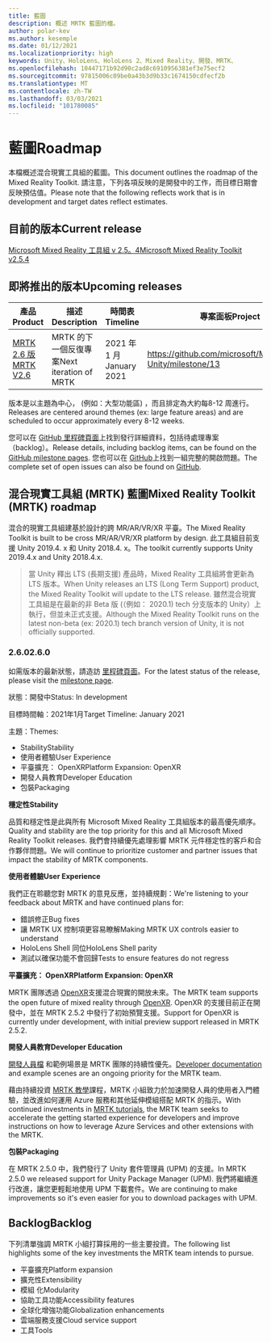 ```yaml
---
title: 藍圖
description: 概述 MRTK 藍圖的檔。
author: polar-kev
ms.author: kesemple
ms.date: 01/12/2021
ms.localizationpriority: high
keywords: Unity、HoloLens、HoloLens 2、Mixed Reality、開發、MRTK、
ms.openlocfilehash: 10447171b92d90c2ad8c6910956381ef3e75ecf2
ms.sourcegitcommit: 97815006c09be0a43b3d9b33c1674150cdfecf2b
ms.translationtype: MT
ms.contentlocale: zh-TW
ms.lasthandoff: 03/03/2021
ms.locfileid: "101780085"
---
```

# <a name="roadmap"></a><span data-ttu-id="b024f-104">藍圖</span><span class="sxs-lookup"><span data-stu-id="b024f-104">Roadmap</span></span>

<span data-ttu-id="b024f-105">本檔概述混合現實工具組的藍圖。</span><span class="sxs-lookup"><span data-stu-id="b024f-105">This document outlines the roadmap of the Mixed Reality Toolkit.</span></span> <span data-ttu-id="b024f-106">請注意，下列各項反映的是開發中的工作，而目標日期會反映預估值。</span><span class="sxs-lookup"><span data-stu-id="b024f-106">Please note that the following reflects work that is in development and target dates reflect estimates.</span></span>

## <a name="current-release"></a><span data-ttu-id="b024f-107">目前的版本</span><span class="sxs-lookup"><span data-stu-id="b024f-107">Current release</span></span>

[<span data-ttu-id="b024f-108">Microsoft Mixed Reality 工具組 v 2.5。4</span><span class="sxs-lookup"><span data-stu-id="b024f-108">Microsoft Mixed Reality Toolkit v2.5.4</span></span>](https://github.com/Microsoft/MixedRealityToolkit-Unity/releases/tag/v2.5.4)

## <a name="upcoming-releases"></a><span data-ttu-id="b024f-109">即將推出的版本</span><span class="sxs-lookup"><span data-stu-id="b024f-109">Upcoming releases</span></span>

| <span data-ttu-id="b024f-110">產品</span><span class="sxs-lookup"><span data-stu-id="b024f-110">Product</span></span> | <span data-ttu-id="b024f-111">描述</span><span class="sxs-lookup"><span data-stu-id="b024f-111">Description</span></span> | <span data-ttu-id="b024f-112">時間表</span><span class="sxs-lookup"><span data-stu-id="b024f-112">Timeline</span></span> | <span data-ttu-id="b024f-113">專案面板</span><span class="sxs-lookup"><span data-stu-id="b024f-113">Project board</span></span> |
| --- | --- | --- | --- |
| [<span data-ttu-id="b024f-114">MRTK 2.6 版</span><span class="sxs-lookup"><span data-stu-id="b024f-114">MRTK V2.6</span></span>](#260) | <span data-ttu-id="b024f-115">MRTK 的下一個反復專案</span><span class="sxs-lookup"><span data-stu-id="b024f-115">Next iteration of MRTK</span></span> | <span data-ttu-id="b024f-116">2021 年 1 月</span><span class="sxs-lookup"><span data-stu-id="b024f-116">January 2021</span></span> | https://github.com/microsoft/MixedRealityToolkit-Unity/milestone/13 |

<span data-ttu-id="b024f-117">版本是以主題為中心， (例如：大型功能區) ，而且排定為大約每8-12 周進行。</span><span class="sxs-lookup"><span data-stu-id="b024f-117">Releases are centered around themes (ex: large feature areas) and are scheduled to occur approximately every 8-12 weeks.</span></span>

<span data-ttu-id="b024f-118">您可以在 [GitHub 里程碑頁面](https://github.com/Microsoft/MixedRealityToolkit-Unity/milestones)上找到發行詳細資料，包括待處理專案（backlog）。</span><span class="sxs-lookup"><span data-stu-id="b024f-118">Release details, including backlog items, can be found on the [GitHub milestone pages](https://github.com/Microsoft/MixedRealityToolkit-Unity/milestones).</span></span> <span data-ttu-id="b024f-119">您也可以在 [GitHub](https://github.com/microsoft/MixedRealityToolkit-Unity/issues)上找到一組完整的開啟問題。</span><span class="sxs-lookup"><span data-stu-id="b024f-119">The complete set of open issues can also be found on [GitHub](https://github.com/microsoft/MixedRealityToolkit-Unity/issues).</span></span>

## <a name="mixed-reality-toolkit-mrtk-roadmap"></a><span data-ttu-id="b024f-120">混合現實工具組 (MRTK) 藍圖</span><span class="sxs-lookup"><span data-stu-id="b024f-120">Mixed Reality Toolkit (MRTK) roadmap</span></span>

<span data-ttu-id="b024f-121">混合的現實工具組建基於設計的跨 MR/AR/VR/XR 平臺。</span><span class="sxs-lookup"><span data-stu-id="b024f-121">The Mixed Reality Toolkit is built to be cross MR/AR/VR/XR platform by design.</span></span> <span data-ttu-id="b024f-122">此工具組目前支援 Unity 2019.4. x 和 Unity 2018.4. x。</span><span class="sxs-lookup"><span data-stu-id="b024f-122">The toolkit currently supports Unity 2019.4.x and Unity 2018.4.x.</span></span>

> <span data-ttu-id="b024f-123">當 Unity 釋出 LTS (長期支援) 產品時，Mixed Reality 工具組將會更新為 LTS 版本。</span><span class="sxs-lookup"><span data-stu-id="b024f-123">When Unity releases an LTS (Long Term Support) product, the Mixed Reality Toolkit will update to the LTS release.</span></span> <span data-ttu-id="b024f-124">雖然混合現實工具組是在最新的非 Beta 版 (（例如： 2020.1) tech 分支版本的 Unity）上執行，但並未正式支援。</span><span class="sxs-lookup"><span data-stu-id="b024f-124">Although the Mixed Reality Toolkit runs on the latest non-beta (ex: 2020.1) tech branch version of Unity, it is not officially supported.</span></span>

### <a name="260"></a><span data-ttu-id="b024f-125">2.6.0</span><span class="sxs-lookup"><span data-stu-id="b024f-125">2.6.0</span></span>

<span data-ttu-id="b024f-126">如需版本的最新狀態，請造訪 [里程碑頁面]( https://github.com/microsoft/MixedRealityToolkit-Unity/milestone/13)。</span><span class="sxs-lookup"><span data-stu-id="b024f-126">For the latest status of the release, please visit the [milestone page]( https://github.com/microsoft/MixedRealityToolkit-Unity/milestone/13).</span></span>

<span data-ttu-id="b024f-127">狀態：開發中</span><span class="sxs-lookup"><span data-stu-id="b024f-127">Status: In development</span></span>

<span data-ttu-id="b024f-128">目標時間軸：2021年1月</span><span class="sxs-lookup"><span data-stu-id="b024f-128">Target Timeline: January 2021</span></span>

<span data-ttu-id="b024f-129">主題：</span><span class="sxs-lookup"><span data-stu-id="b024f-129">Themes:</span></span>

- <span data-ttu-id="b024f-130">Stability</span><span class="sxs-lookup"><span data-stu-id="b024f-130">Stability</span></span>
- <span data-ttu-id="b024f-131">使用者體驗</span><span class="sxs-lookup"><span data-stu-id="b024f-131">User Experience</span></span>
- <span data-ttu-id="b024f-132">平臺擴充： OpenXR</span><span class="sxs-lookup"><span data-stu-id="b024f-132">Platform Expansion: OpenXR</span></span>
- <span data-ttu-id="b024f-133">開發人員教育</span><span class="sxs-lookup"><span data-stu-id="b024f-133">Developer Education</span></span>
- <span data-ttu-id="b024f-134">包裝</span><span class="sxs-lookup"><span data-stu-id="b024f-134">Packaging</span></span>

<span data-ttu-id="b024f-135">**穩定性**</span><span class="sxs-lookup"><span data-stu-id="b024f-135">**Stability**</span></span>

<span data-ttu-id="b024f-136">品質和穩定性是此與所有 Microsoft Mixed Reality 工具組版本的最高優先順序。</span><span class="sxs-lookup"><span data-stu-id="b024f-136">Quality and stability are the top priority for this and all Microsoft Mixed Reality Toolkit releases.</span></span> <span data-ttu-id="b024f-137">我們會持續優先處理影響 MRTK 元件穩定性的客戶和合作夥伴問題。</span><span class="sxs-lookup"><span data-stu-id="b024f-137">We will continue to prioritize customer and partner issues that impact the stability of MRTK components.</span></span>

<span data-ttu-id="b024f-138">**使用者體驗**</span><span class="sxs-lookup"><span data-stu-id="b024f-138">**User Experience**</span></span>

<span data-ttu-id="b024f-139">我們正在聆聽您對 MRTK 的意見反應，並持續規劃：</span><span class="sxs-lookup"><span data-stu-id="b024f-139">We're listening to your feedback about MRTK and have continued plans for:</span></span>

- <span data-ttu-id="b024f-140">錯誤修正</span><span class="sxs-lookup"><span data-stu-id="b024f-140">Bug fixes</span></span>
- <span data-ttu-id="b024f-141">讓 MRTK UX 控制項更容易瞭解</span><span class="sxs-lookup"><span data-stu-id="b024f-141">Making MRTK UX controls easier to understand</span></span>
- <span data-ttu-id="b024f-142">HoloLens Shell 同位</span><span class="sxs-lookup"><span data-stu-id="b024f-142">HoloLens Shell parity</span></span>
- <span data-ttu-id="b024f-143">測試以確保功能不會回歸</span><span class="sxs-lookup"><span data-stu-id="b024f-143">Tests to ensure features do not regress</span></span>

<span data-ttu-id="b024f-144">**平臺擴充： OpenXR**</span><span class="sxs-lookup"><span data-stu-id="b024f-144">**Platform Expansion: OpenXR**</span></span>

<span data-ttu-id="b024f-145">MRTK 團隊透過 [OpenXR](https://techcommunity.microsoft.com/t5/mixed-reality-blog/moving-forward-to-openxr/ba-p/1825672)支援混合現實的開放未來。</span><span class="sxs-lookup"><span data-stu-id="b024f-145">The MRTK team supports the open future of mixed reality through [OpenXR](https://techcommunity.microsoft.com/t5/mixed-reality-blog/moving-forward-to-openxr/ba-p/1825672).</span></span> <span data-ttu-id="b024f-146">OpenXR 的支援目前正在開發中，並在 MRTK 2.5.2 中發行了初始預覽支援。</span><span class="sxs-lookup"><span data-stu-id="b024f-146">Support for OpenXR is currently under development, with initial preview support released in MRTK 2.5.2.</span></span>

<span data-ttu-id="b024f-147">**開發人員教育**</span><span class="sxs-lookup"><span data-stu-id="b024f-147">**Developer Education**</span></span>

<span data-ttu-id="b024f-148">[開發人員檔](https://microsoft.github.io/MixedRealityToolkit-Unity) 和範例場景是 MRTK 團隊的持續性優先。</span><span class="sxs-lookup"><span data-stu-id="b024f-148">[Developer documentation](https://microsoft.github.io/MixedRealityToolkit-Unity) and example scenes are an ongoing priority for the MRTK team.</span></span>

<span data-ttu-id="b024f-149">藉由持續投資 [MRTK 教學](https://docs.microsoft.com/windows/mixed-reality/develop/unity/tutorials)課程，MRTK 小組致力於加速開發人員的使用者入門體驗，並改進如何運用 Azure 服務和其他延伸模組搭配 MRTK 的指示。</span><span class="sxs-lookup"><span data-stu-id="b024f-149">With continued investments in [MRTK tutorials](https://docs.microsoft.com/windows/mixed-reality/develop/unity/tutorials), the MRTK team seeks to accelerate the getting started experience for developers and improve instructions on how to leverage Azure Services and other extensions with the MRTK.</span></span>

<span data-ttu-id="b024f-150">**包裝**</span><span class="sxs-lookup"><span data-stu-id="b024f-150">**Packaging**</span></span>

<span data-ttu-id="b024f-151">在 MRTK 2.5.0 中，我們發行了 Unity 套件管理員 (UPM) 的支援。</span><span class="sxs-lookup"><span data-stu-id="b024f-151">In MRTK 2.5.0 we released support for Unity Package Manager (UPM).</span></span> <span data-ttu-id="b024f-152">我們將繼續進行改進，讓您更輕鬆地使用 UPM 下載套件。</span><span class="sxs-lookup"><span data-stu-id="b024f-152">We are continuing to make improvements so it's even easier for you to download packages with UPM.</span></span>

## <a name="backlog"></a><span data-ttu-id="b024f-153">Backlog</span><span class="sxs-lookup"><span data-stu-id="b024f-153">Backlog</span></span>

<span data-ttu-id="b024f-154">下列清單強調 MRTK 小組打算採用的一些主要投資。</span><span class="sxs-lookup"><span data-stu-id="b024f-154">The following list highlights some of the key investments the MRTK team intends to pursue.</span></span>

- <span data-ttu-id="b024f-155">平臺擴充</span><span class="sxs-lookup"><span data-stu-id="b024f-155">Platform expansion</span></span>
- <span data-ttu-id="b024f-156">擴充性</span><span class="sxs-lookup"><span data-stu-id="b024f-156">Extensibility</span></span>
- <span data-ttu-id="b024f-157">模組 化</span><span class="sxs-lookup"><span data-stu-id="b024f-157">Modularity</span></span>
- <span data-ttu-id="b024f-158">協助工具功能</span><span class="sxs-lookup"><span data-stu-id="b024f-158">Accessibility features</span></span>
- <span data-ttu-id="b024f-159">全球化增強功能</span><span class="sxs-lookup"><span data-stu-id="b024f-159">Globalization enhancements</span></span>
- <span data-ttu-id="b024f-160">雲端服務支援</span><span class="sxs-lookup"><span data-stu-id="b024f-160">Cloud service support</span></span>
- <span data-ttu-id="b024f-161">工具</span><span class="sxs-lookup"><span data-stu-id="b024f-161">Tools</span></span>
